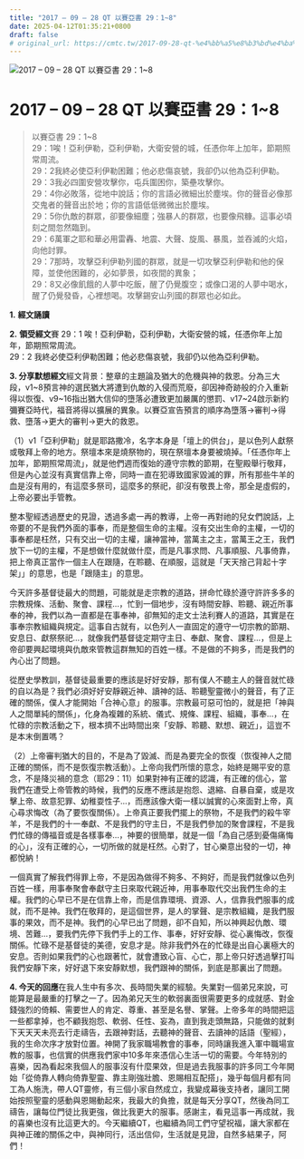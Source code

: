 ```yaml
---
title: "2017 – 09 – 28 QT 以賽亞書 29：1~8"
date: 2025-04-12T01:35:21+0800
draft: false
# original_url: https://cmtc.tw/2017-09-28-qt-%e4%bb%a5%e8%b3%bd%e4%ba%9e%e6%9b%b8-29%ef%bc%9a18
---
```


![2017 – 09 – 28 QT 以賽亞書 29：1\~8](/images/qt.jpg   "2017 – 09 – 28 QT 以賽亞書 29：1\~8")

# 2017 – 09 – 28 QT 以賽亞書 29：1\~8

> 以賽亞書 29：1\~8  
> 29：1唉！亞利伊勒，亞利伊勒，大衛安營的城，任憑你年上加年，節期照常周流。  
> 29：2我終必使亞利伊勒困難；他必悲傷哀號，我卻仍以他為亞利伊勒。  
> 29：3我必四圍安營攻擊你，屯兵圍困你，築壘攻擊你。  
> 29：4你必敗落，從地中說話；你的言語必微細出於塵埃。你的聲音必像那交鬼者的聲音出於地；你的言語低低微微出於塵埃。  
> 29：5你仇敵的群眾，卻要像細塵；強暴人的群眾，也要像飛糠。這事必頃刻之間忽然臨到。  
> 29：6萬軍之耶和華必用雷轟、地震、大聲、旋風、暴風，並吞滅的火焰，向他討罪。  
> 29：7那時，攻擊亞利伊勒列國的群眾，就是一切攻擊亞利伊勒和他的保障，並使他困難的，必如夢景，如夜間的異象；  
> 29：8又必像飢餓的人夢中吃飯，醒了仍覺腹空；或像口渴的人夢中喝水，醒了仍覺發昏，心裡想喝。攻擊錫安山列國的群眾也必如此。

**1.** **經文誦讀**

**2.** **領受經文**賽 29：1 唉！亞利伊勒，亞利伊勒，大衛安營的城，任憑你年上加年，節期照常周流。  
29：2 我終必使亞利伊勒困難；他必悲傷哀號，我卻仍以他為亞利伊勒。

**3. 分享默想經文**經文背景：整章的主題論及猶大的危機與神的救恩。分為三大段，v1\~8預言神的選民猶大將遭到仇敵的入侵而荒廢，卻因神奇跡般的介入重新得以恢復、v9\~16指出猶大信仰的墮落必遭致更加嚴厲的懲罰、v17\~24啟示新約彌賽亞時代，福音將得以擴展的異象。以賽亞宣告預言的順序為墮落→審判→得救、墮落→更大的審判→更大的救恩。

（1）v1「亞利伊勒」就是耶路撒冷，名字本身是「壇上的供台」，是以色列人獻祭或敬拜上帝的地方。祭壇本來是燒祭物的，現在祭壇本身要被燒掉。「任憑你年上加年，節期照常周流」，就是他們週而復始的遵守宗教的節期，在聖殿舉行敬拜，但是內心並沒有真實信靠上帝，同時一直在犯導致國家毀滅的罪，所有那些牛羊的血是沒有用的，有這麼多祭司，這麼多的祭祀，卻沒有敬畏上帝，那全是虛假的，上帝必要出手管教。

整本聖經透過歷史的見證，透過多處一再的教導，上帝一再對祂的兒女們說話，上帝要的不是我們外面的事奉，而是整個生命的主權。沒有交出生命的主權，一切的事奉都是枉然，只有交出一切的主權，讓神當神，當萬主之主，當萬王之王，我們放下一切的主權，不是想做什麼就做什麼，而是凡事求問、凡事順服、凡事倚靠，把上帝真正當作一個主人在跟隨，在聆聽、在順服，這就是「天天捨己背起十字架」」的意思，也是「跟隨主」的意思。

今天許多基督徒最大的問題，可能就是走宗教的道路，拼命忙碌於遵守許許多多的宗教規條、活動、聚會、課程…，忙到一個地步，沒有時間安靜、聆聽、親近所事奉的神，我們以為一直都是在事奉神，卻無知的走文士法利賽人的道路，其實是在事奉宗教組織與規定。這事自古就有，以色列人一直固定的遵守一切宗教的節期、安息日、獻祭祭祀…，就像我們基督徒定期守主日、奉獻、聚會、課程…，但是上帝卻要興起環境與仇敵來管教這群無知的百姓一樣。不是做的不夠多，而是我們的內心出了問題。

從歷史學教訓，基督徒最重要的應該是好好安靜，那有僕人不聽主人的聲音就忙碌的自以為是？我們必須好好安靜親近神、讀神的話、聆聽聖靈微小的聲音，有了正確的關係，僕人才能開始「合神心意」的服事。宗教最可惡可怕的，就是把「神與人之間單純的關係」，化身為複雜的系統、儀式、規條、課程、組織，事奉…，在忙碌的宗教活動之下，根本擠不出時間出來「安靜、聆聽、默想、親近」，這豈不是本末倒置嗎？

（2）上帝審判猶大的目的，不是為了毀滅、而是為要完全的恢復（恢復神人之間正確的關係，而不是恢復宗教活動）。上帝向我們所懷的意念，始終是賜平安的意念，不是降災禍的意念（耶29：11）如果對神有正確的認識，有正確的信心，當我們在遭受上帝管教的時候，我們的反應不應該是抱怨、退縮、自暴自棄，或是攻擊上帝、故意犯罪、幼稚耍性子…，而應該像大衛一樣以誠實的心來面對上帝，真心尋求悔改（為了要恢復關係）。上帝真正要我們擺上的祭物，不是我們的殺牛宰羊，不是我們的十一奉獻、不是我們的守主日，不是我們參加的聚會課程，不是我們忙碌的傳福音或是各樣事奉…，神要的很簡單，就是一個「為自己感到憂傷痛悔的心」，沒有正確的心，一切所做的就是枉然。心對了，甘心樂意出發的一切，神都悅納！

一個真實了解我們得罪上帝，不是因為做得不夠多、不夠好，而是我們就像以色列百姓一樣，用事奉聚會奉獻守主日來取代親近神，用事奉取代交出我們生命的主權。我們的心早已不是在信靠上帝，而是信靠環境、資源、人，信靠我們服事的成就，而不是神。我們在敬拜的，是這個世界，是人的掌聲、是宗教組織，是我們服事的果效，而不是神。我們的心早已出了問題，卻不自知，所以神興起仇敵、環境、苦難…，要我們先停下我們手上的工作、事奉，好好安靜、從心裏悔改，恢復關係。忙碌不是基督徒的美德，安息才是。除非我們外在的忙碌是出自心裏極大的安息。否則如果我們的心也跟著忙，就會遭致心盲、心亡，那上帝只好透過擊打叫我們安靜下來，好好退下來安靜默想，我們跟神的關係，到底是那裏出了問題。

**4. 今天的回應**在我人生中有多次、長時間失業的經驗。失業對一個弟兄來說，可能算是最嚴重的打擊之一了。因為弟兄天生的軟弱裏面很需要更多的成就感、對金錢強烈的倚賴、需要世人的肯定、尊重、甚至是名譽、掌聲。上帝多年的時間把這一些都拿掉，也不顧我抱怨、軟弱、任性、妄為，直到我走頭無路，只能做的就剩下天天天未亮去行走禱告，去跟神對話，去聽神的聲音、去讀神的話語（聖經），我的生命次序才放對位置。神開了我家職場教會的事奉，同時讓我進入軍中職場宣教的服事，也信實的供應我們家中10多年來憑信心生活一切的需要。今年特別的喜樂，因為看起來我個人的服事沒有什麼果效，但是過去我服事的許多同工今年開始「從倚靠人轉向倚靠聖靈、靠主剛強壯膽、恩賜相互配搭」，幾乎每個月都有同工為人施洗，帶人QT靈修，有三個小家自然成立，我變成幕後支持者，讓同工開始按照聖靈的感動與恩賜動起來，我最大的負擔，就是每天分享QT，然後為同工禱告，讓每位門徒比我更強，做比我更大的服事。感謝主，看見這事一再成就，我的喜樂也沒有比這更大的。今天繼續QT，也繼續為同工們守望祝福，讓大家都在與神正確的關係之中，與神同行，活出信仰，生活就是見證，自然多結果子，阿們！